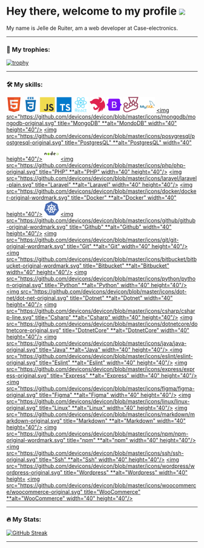 <h1>
  Hey there, welcome to my profile
  <img src="https://media.giphy.com/media/hvRJCLFzcasrR4ia7z/giphy.gif" width="30px"/>
</h1>

My name is Jelle de Ruiter, am a web developer at Case-electronics. 

---
### 🥇 My trophies:

[![trophy](https://github-profile-trophy.vercel.app/?username=404R4K0)](https://github-profile-trophy.vercel.app/?username=404R4K0)

---

### 🛠️  My skills:  
[<img src="https://github.com/devicons/devicon/blob/master/icons/html5/html5-original.svg" title="HTML5" alt="HTML" width="40" height="40"/>](HTML5)
[<img src="https://github.com/devicons/devicon/blob/master/icons/css3/css3-plain-wordmark.svg"  title="CSS3" alt="CSS" width="40" height="40"/>](Css3)
[<img src="https://github.com/devicons/devicon/blob/master/icons/javascript/javascript-original.svg" title="JavaScript" alt="JavaScript" width="40" height="40"/>](javascript)
[<img src="https://github.com/devicons/devicon/blob/master/icons/typescript/typescript-original.svg" title="Typescript" alt="Typescript" width="40" height="40"/>](Typescript)
[<img src="https://github.com/devicons/devicon/blob/master/icons/react/react-original-wordmark.svg" title="React" alt="React" width="40" height="40"/>](React)
[<img src="https://github.com/devicons/devicon/blob/master/icons/nestjs/nestjs-plain.svg" width="40" height="40"/>](<img src="https://github.com/devicons/devicon/blob/master/icons/nestjs/nestjs-plain.svg" title="NestJS" **alt="NestJS" width="40" height="40"/>)
[<img src="https://github.com/devicons/devicon/blob/master/icons/bootstrap/bootstrap-original.svg" title="Bootstrap" alt="Bootstrap" width="40" height="40"/>](Bootstrap)
[<img src="https://github.com/devicons/devicon/blob/master/icons/jest/jest-plain.svg" title="Jest" alt="Jest" width="40" height="40"/>](Jest)
[<img src="https://github.com/devicons/devicon/blob/master/icons/mysql/mysql-original-wordmark.svg" title="MySQL"  alt="MySQL" width="40" height="40"/>](MySQL)
[<img src="https://github.com/devicons/devicon/blob/master/icons/mongodb/mongodb-original.svg" title="MongoDB" **alt="MondoDB" width="40" height="40"/>](MongoDB)
[<img src="https://github.com/devicons/devicon/blob/master/icons/posygresql/postgresql-original.svg" title="PostgresQL" **alt="PostgresQL" width="40" height="40"/>](PostgresQL)
[<img src="https://github.com/devicons/devicon/blob/master/icons/nodejs/nodejs-original-wordmark.svg" title="NodeJS" alt="NodeJS" width="40" height="40"/>](NodeJS)
[<img src="https://github.com/devicons/devicon/blob/master/icons/php/php-original.svg" title="PHP" **alt="PHP" width="40" height="40"/>](PHP)
[<img src="https://github.com/devicons/devicon/blob/master/icons/laravel/laravel-plain.svg" title="Laravel" **alt="Laravel" width="40" height="40"/>](Laravel)
[<img src="https://github.com/devicons/devicon/blob/master/icons/docker/docker-original-wordmark.svg" title="Docker" **alt="Docker" width="40" height="40"/>](Docker)
[<img src="https://github.com/devicons/devicon/blob/master/icons/kubernetes/kubernetes-plain.svg" title="Kubernetes" alt="Kubernetes" width="40" height="40"/>](Kubernetes)
[<img src="https://github.com/devicons/devicon/blob/master/icons/github/github-original-wordmark.svg" title="Github" **alt="Github" width="40" height="40"/>](Github)
[<img src="https://github.com/devicons/devicon/blob/master/icons/git/git-original-wordmark.svg" title="Git" **alt="Git" width="40" height="40"/>](Git)
[<img src="https://github.com/devicons/devicon/blob/master/icons/bitbucket/bitbucket-original-wordmark.svg" title="Bitbucket" **alt="Bitbucket" width="40" height="40"/>](Bitbucket)
[<img src="https://github.com/devicons/devicon/blob/master/icons/python/python-original.svg" title="Python" **alt="Python" width="40" height="40"/>](Python)
[<img src="https://github.com/devicons/devicon/blob/master/icons/dot-net/dot-net-original.svg" title="Dotnet" **alt="Dotnet" width="40" height="40"/>](Dotnet)
[<img src="https://github.com/devicons/devicon/blob/master/icons/csharp/csharp-line.svg" title="Csharp" **alt="Csharp" width="40" height="40"/>](CSharp)
[<img src="https://github.com/devicons/devicon/blob/master/icons/dotnetcore/dotnetcore-original.svg" title="DotnetCore" **alt="DotnetCore" width="40" height="40"/>](DotnetCore)
[<img src="https://github.com/devicons/devicon/blob/master/icons/java/java-original.svg" title="Java" **alt="Java" width="40" height="40"/> ](Java)
[<img src="https://github.com/devicons/devicon/blob/master/icons/eslint/eslint-original.svg" title="Eslint" **alt="Eslint" width="40" height="40"/>](Eslint)
[<img src="https://github.com/devicons/devicon/blob/master/icons/express/express-original.svg" title="Express" **alt="Express" width="40" height="40"/>](Express)
[<img src="https://github.com/devicons/devicon/blob/master/icons/figma/figma-original.svg" title="Figma" **alt="Figma" width="40" height="40"/>](Figma)
[<img src="https://github.com/devicons/devicon/blob/master/icons/linux/linux-original.svg" title="Linux" **alt="Linux" width="40" height="40"/>](Linux)
[<img src="https://github.com/devicons/devicon/blob/master/icons/markdown/markdown-original.svg" title="Markdown" **alt="Markdown" width="40" height="40"/>](Markdown)
[<img src="https://github.com/devicons/devicon/blob/master/icons/npm/npm-original-wordmark.svg" title="npm" **alt="npm" width="40" height="40"/>](NPM)
[<img src="https://github.com/devicons/devicon/blob/master/icons/ssh/ssh-original.svg" title="Ssh" **alt="Ssh" width="40" height="40"/>](SSH)
[<img src="https://github.com/devicons/devicon/blob/master/icons/wordpress/wordpress-original.svg" title="Wordpress" **alt="Wordpress" width="40" height=](Wordpress)
[<img src="https://github.com/devicons/devicon/blob/master/icons/woocommerce/woocommerce-original.svg" title="WooCommerce" **alt="WooCommerce" width="40" height="40"/>](WooCommerce)

---

### 🔥 My Stats:
[![GitHub Streak](http://github-readme-streak-stats.herokuapp.com?user=404R4K0&theme=dark&background=000000)](http://github-readme-streak-stats.herokuapp.com?user=404R4K0&theme=dark&background=000000)

---

<!--
**404R4K0/404R4K0** is a ✨ _special_ ✨ repository because its `README.md` (this file) appears on your GitHub profile.

Here are some ideas to get you started:

- 🔭 I’m currently working on ...
- 🌱 I’m currently learning ...
- 👯 I’m looking to collaborate on ...
- 🤔 I’m looking for help with ...
- 💬 Ask me about ...
- 📫 How to reach me: ...
- 😄 Pronouns: ...
- ⚡ Fun fact: ...
-->
